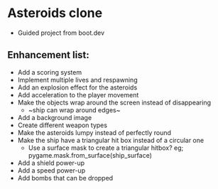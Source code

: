 # Asteroids clone
- Guided project from boot.dev

## Enhancement list:
- Add a scoring system
- Implement multiple lives and respawning
- Add an explosion effect for the asteroids
- Add acceleration to the player movement
- Make the objects wrap around the screen instead of disappearing
    - ~ship can wrap around edges~
- Add a background image
- Create different weapon types
- Make the asteroids lumpy instead of perfectly round
- Make the ship have a triangular hit box instead of a circular one
    - Use a surface mask to create a triangular hitbox? eg; pygame.mask.from_surface(ship_surface)
- Add a shield power-up
- Add a speed power-up
- Add bombs that can be dropped
